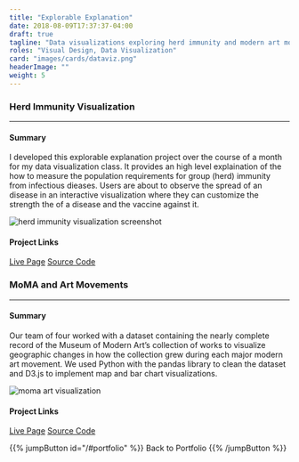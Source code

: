 ```yaml
---
title: "Explorable Explanation"
date: 2018-08-09T17:37:37-04:00
draft: true
tagline: "Data visualizations exploring herd immunity and modern art movements."
roles: "Visual Design, Data Visualization"
card: "images/cards/dataviz.png"
headerImage: ""
weight: 5
---
```


### Herd Immunity Visualization
---
#### Summary
I developed this explorable explanation project over the course of a month for my data visualization class. It provides an high level explaination of the how to measure the population requirements for group (herd) immunity from infectious dieases. Users are about to observe the spread of an disease in an interactive visualization where they can customize the strength the of a disease and the vaccine against it.

![herd immunity visualization screenshot](/images/project-assets/viz-herd.png)

#### Project Links
[Live Page](https://ceegary.com/herd_immunity)
[Source Code](https://github.com/garycheung13/herd_immunity)


### MoMA and Art Movements
---
#### Summary
Our team of four worked with a dataset containing the nearly complete record of the Museum of Modern Art’s collection of works to visualize geographic changes in how the collection grew during each major modern art movement. We used Python with the pandas library to clean the dataset and D3.js to implement map and bar chart visualizations.

![moma art visualization](/images/project-assets/viz-moma.png)

#### Project Links
[Live Page](https://github.com/garycheung13/moma_and_art_movements)
[Source Code](https://ceegary.com/moma_and_art_movements/)

{{% jumpButton id="/#portfolio" %}} Back to Portfolio {{% /jumpButton %}}
